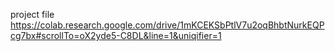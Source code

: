 project file
https://colab.research.google.com/drive/1mKCEKSbPtlV7u2oqBhbtNurkEQPcg7bx#scrollTo=oX2yde5-C8DL&line=1&uniqifier=1
